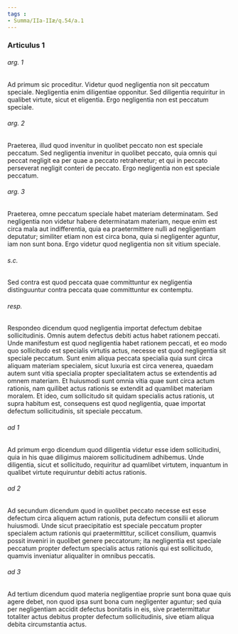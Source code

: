 ```yaml
---
tags : 
- Summa/IIa-IIæ/q.54/a.1
---
```


### Articulus 1

###### arg. 1
Ad primum sic proceditur. Videtur quod negligentia non sit peccatum speciale. Negligentia enim diligentiae opponitur. Sed diligentia requiritur in qualibet virtute, sicut et eligentia. Ergo negligentia non est peccatum speciale.

###### arg. 2
Praeterea, illud quod invenitur in quolibet peccato non est speciale peccatum. Sed negligentia invenitur in quolibet peccato, quia omnis qui peccat negligit ea per quae a peccato retraheretur; et qui in peccato perseverat negligit conteri de peccato. Ergo negligentia non est speciale peccatum.

###### arg. 3
Praeterea, omne peccatum speciale habet materiam determinatam. Sed negligentia non videtur habere determinatam materiam, neque enim est circa mala aut indifferentia, quia ea praetermittere nulli ad negligentiam deputatur; similiter etiam non est circa bona, quia si negligenter aguntur, iam non sunt bona. Ergo videtur quod negligentia non sit vitium speciale.

###### s.c.
Sed contra est quod peccata quae committuntur ex negligentia distinguuntur contra peccata quae committuntur ex contemptu.

###### resp.
Respondeo dicendum quod negligentia importat defectum debitae sollicitudinis. Omnis autem defectus debiti actus habet rationem peccati. Unde manifestum est quod negligentia habet rationem peccati, et eo modo quo sollicitudo est specialis virtutis actus, necesse est quod negligentia sit speciale peccatum. Sunt enim aliqua peccata specialia quia sunt circa aliquam materiam specialem, sicut luxuria est circa venerea, quaedam autem sunt vitia specialia propter specialitatem actus se extendentis ad omnem materiam. Et huiusmodi sunt omnia vitia quae sunt circa actum rationis, nam quilibet actus rationis se extendit ad quamlibet materiam moralem. Et ideo, cum sollicitudo sit quidam specialis actus rationis, ut supra habitum est, consequens est quod negligentia, quae importat defectum sollicitudinis, sit speciale peccatum.

###### ad 1
Ad primum ergo dicendum quod diligentia videtur esse idem sollicitudini, quia in his quae diligimus maiorem sollicitudinem adhibemus. Unde diligentia, sicut et sollicitudo, requiritur ad quamlibet virtutem, inquantum in qualibet virtute requiruntur debiti actus rationis.

###### ad 2
Ad secundum dicendum quod in quolibet peccato necesse est esse defectum circa aliquem actum rationis, puta defectum consilii et aliorum huiusmodi. Unde sicut praecipitatio est speciale peccatum propter specialem actum rationis qui praetermittitur, scilicet consilium, quamvis possit inveniri in quolibet genere peccatorum; ita negligentia est speciale peccatum propter defectum specialis actus rationis qui est sollicitudo, quamvis inveniatur aliqualiter in omnibus peccatis.

###### ad 3
Ad tertium dicendum quod materia negligentiae proprie sunt bona quae quis agere debet, non quod ipsa sunt bona cum negligenter aguntur; sed quia per negligentiam accidit defectus bonitatis in eis, sive praetermittatur totaliter actus debitus propter defectum sollicitudinis, sive etiam aliqua debita circumstantia actus.

